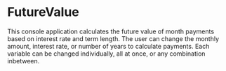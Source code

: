 # FutureValue
This console application calculates the future value of month payments based on interest rate and term length. The user can change the monthly amount, interest rate, or number of years to calculate payments. Each variable can be changed individually, all at once, or any combination inbetween.
